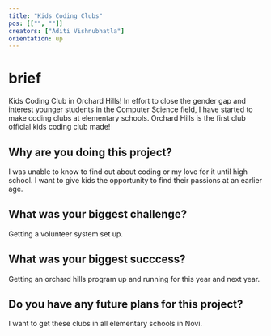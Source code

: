 ```yaml
---
title: "Kids Coding Clubs"
pos: [["", ""]]
creators: ["Aditi Vishnubhatla"]
orientation: up
---
```


# brief
Kids Coding Club in Orchard Hills! 
In effort to close the gender gap and interest younger students in the Computer Science field, I have started to make coding clubs at elementary schools. Orchard Hills is the first club official kids coding club made!

## Why are you doing this project?
I was unable to know to find out about coding or my love for it until high school. I want to give kids the opportunity to find their passions at an earlier age.

## What was your biggest challenge?
Getting a volunteer system set up. 

## What was your biggest succcess?
Getting an orchard hills program up and running for this year and next year.

## Do you have any future plans for this project?
I want to get these clubs in all elementary schools in Novi.